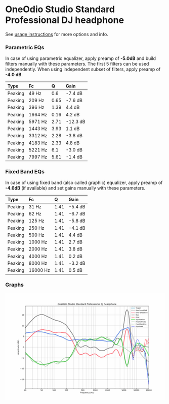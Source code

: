 # OneOdio Studio Standard Professional DJ headphone
See [usage instructions](https://github.com/jaakkopasanen/AutoEq#usage) for more options and info.

### Parametric EQs
In case of using parametric equalizer, apply preamp of **-5.0dB** and build filters manually
with these parameters. The first 5 filters can be used independently.
When using independent subset of filters, apply preamp of **-4.0 dB**.

| Type    | Fc      |    Q | Gain     |
|:--------|:--------|:-----|:---------|
| Peaking | 49 Hz   | 0.6  | -7.4 dB  |
| Peaking | 209 Hz  | 0.65 | -7.6 dB  |
| Peaking | 396 Hz  | 1.39 | 4.4 dB   |
| Peaking | 1664 Hz | 0.16 | 4.2 dB   |
| Peaking | 5971 Hz | 2.71 | -12.3 dB |
| Peaking | 1443 Hz | 3.93 | 1.1 dB   |
| Peaking | 3312 Hz | 2.28 | -3.8 dB  |
| Peaking | 4183 Hz | 2.33 | 4.8 dB   |
| Peaking | 5221 Hz | 6.1  | -3.0 dB  |
| Peaking | 7997 Hz | 5.61 | -1.4 dB  |

### Fixed Band EQs
In case of using fixed band (also called graphic) equalizer, apply preamp of **-4.6dB**
(if available) and set gains manually with these parameters.

| Type    | Fc       |    Q | Gain    |
|:--------|:---------|:-----|:--------|
| Peaking | 31 Hz    | 1.41 | -5.4 dB |
| Peaking | 62 Hz    | 1.41 | -6.7 dB |
| Peaking | 125 Hz   | 1.41 | -5.8 dB |
| Peaking | 250 Hz   | 1.41 | -4.1 dB |
| Peaking | 500 Hz   | 1.41 | 4.4 dB  |
| Peaking | 1000 Hz  | 1.41 | 2.7 dB  |
| Peaking | 2000 Hz  | 1.41 | 3.8 dB  |
| Peaking | 4000 Hz  | 1.41 | 0.2 dB  |
| Peaking | 8000 Hz  | 1.41 | -3.2 dB |
| Peaking | 16000 Hz | 1.41 | 0.5 dB  |

### Graphs
![](./OneOdio%20Studio%20Standard%20Professional%20DJ%20headphone.png)